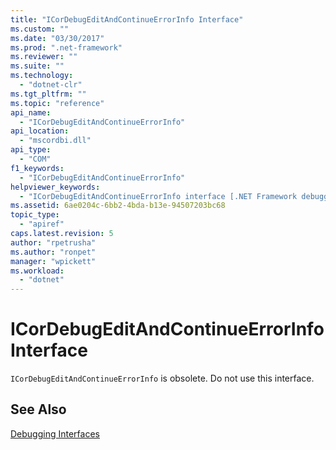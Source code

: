 ```yaml
---
title: "ICorDebugEditAndContinueErrorInfo Interface"
ms.custom: ""
ms.date: "03/30/2017"
ms.prod: ".net-framework"
ms.reviewer: ""
ms.suite: ""
ms.technology: 
  - "dotnet-clr"
ms.tgt_pltfrm: ""
ms.topic: "reference"
api_name: 
  - "ICorDebugEditAndContinueErrorInfo"
api_location: 
  - "mscordbi.dll"
api_type: 
  - "COM"
f1_keywords: 
  - "ICorDebugEditAndContinueErrorInfo"
helpviewer_keywords: 
  - "ICorDebugEditAndContinueErrorInfo interface [.NET Framework debugging]"
ms.assetid: 6ae0204c-6bb2-4bda-b13e-94507203bc68
topic_type: 
  - "apiref"
caps.latest.revision: 5
author: "rpetrusha"
ms.author: "ronpet"
manager: "wpickett"
ms.workload: 
  - "dotnet"
---
```

# ICorDebugEditAndContinueErrorInfo Interface
`ICorDebugEditAndContinueErrorInfo` is obsolete. Do not use this interface.  
  
## See Also  
 [Debugging Interfaces](../../../../docs/framework/unmanaged-api/debugging/debugging-interfaces.md)

